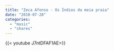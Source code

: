 ```yaml
---
title: "Zeca Afonso - Os Índios da meia praia"
date: "2010-07-28"
categories:
  - "music"
  - "shares"
---
```


<div style="width: 70vw;">{{< youtube J7ntDFAF1AE>}}</div>
